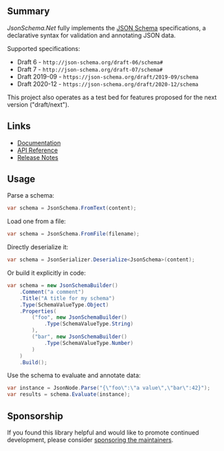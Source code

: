 ## Summary

_JsonSchema.Net_ fully implements the [JSON Schema](https://json-schema.org/) specifications, a declarative syntax for validation and annotating JSON data.

Supported specifications:

- Draft 6 - `http://json-schema.org/draft-06/schema#`
- Draft 7 - `http://json-schema.org/draft-07/schema#`
- Draft 2019-09 - `https://json-schema.org/draft/2019-09/schema`
- Draft 2020-12 - `https://json-schema.org/draft/2020-12/schema`

This project also operates as a test bed for features proposed for the next version ("draft/next").

## Links

- [Documentation](https://docs.json-everything.net/schema/basics/)
- [API Reference](https://docs.json-everything.net/api/JsonSchema.Net/JsonSchema/)
- [Release Notes](https://docs.json-everything.net/rn-json-schema/)

## Usage

Parse a schema:

```c#
var schema = JsonSchema.FromText(content);
```

Load one from a file:

```c#
var schema = JsonSchema.FromFile(filename);
```

Directly deserialize it:

```c#
var schema = JsonSerializer.Deserialize<JsonSchema>(content);
```

Or build it explicitly in code:

```c#
var schema = new JsonSchemaBuilder()
    .Comment("a comment")
    .Title("A title for my schema")
    .Type(SchemaValueType.Object)
    .Properties(
        ("foo", new JsonSchemaBuilder()
            .Type(SchemaValueType.String)
        ),
        ("bar", new JsonSchemaBuilder()
            .Type(SchemaValueType.Number)
        )
    )
    .Build();
```

Use the schema to evaluate and annotate data:

```c#
var instance = JsonNode.Parse("{\"foo\":\"a value\",\"bar\":42}");
var results = schema.Evaluate(instance);
```

## Sponsorship

If you found this library helpful and would like to promote continued development, please consider [sponsoring the maintainers](https://github.com/sponsors/gregsdennis).